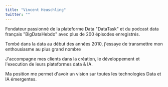 ```yaml
---
title: "Vincent Heuschling"
twitter: ""
---
```


Fondateur passionné de la plateforme Data "DataTask" et du podcast data français "BigDataHebdo" avec plus de 200 épisodes enregistrés.

Tombé dans la data au début des années 2010, j'essaye de transmettre mon enthousiasme au plus grand nombre

J'accompagne mes clients dans la création, le développement et l'execution de leurs plateformes data & IA.

Ma position me permet d'avoir un vision sur toutes les technologies Data et IA émergentes.